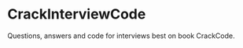 CrackInterviewCode
==================

Questions, answers and code for interviews best on book CrackCode.
